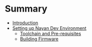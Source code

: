 # Summary

* [Introduction](README.md)
* [Setting up Nayan Dev Environment](setting-up-nayan-dev-environment.md)
    * [Toolchain and Pre-requisites](building-nayan-flight-stack.md)
    * [Building Firmware](building-firmware.md)

